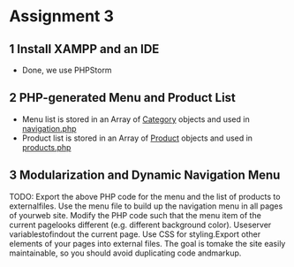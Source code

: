 # Assignment 3
## 1 Install XAMPP and an IDE
- Done, we use PHPStorm

## 2 PHP-generated Menu and Product List
- Menu list is stored in an Array of [Category](src/model/Category.php) objects and used in [navigation.php](src/navigation.php)
- Product list is stored in an Array of [Product](src/model/Product.php) objects and used in [products.php](src/products.php)

## 3 Modularization and Dynamic Navigation Menu
TODO: Export  the  above  PHP  code  for  the  menu  and  the  list  of  products  to  externalfiles.  Use  the  menu  file  to  build  up  the  navigation  menu  in  all  pages  of  yourweb  site.  Modify  the  PHP  code  such  that  the  menu  item  of  the  current  pagelooks  different  (e.g.  different  background  color).  Useserver  variablestofindout  the  current  page.  Use  CSS  for  styling.Export  other  elements  of  your  pages  into  external  files.  The  goal  is  tomake  the  site  easily  maintainable,  so  you  should  avoid  duplicating  code  andmarkup.
